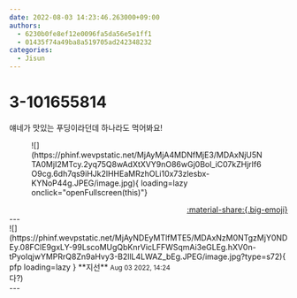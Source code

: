 ```yaml
---
date: 2022-08-03 14:23:46.263000+09:00
authors:
  - 6230b0fe8ef12e0096fa5da56e5e1ff1
  - 01435f74a49ba8a519705ad242348232
categories:
  - Jisun
---
```


# 3-101655814

<div class="post-container" markdown="1">
<div class="content-container md-sidebar__scrollwrap" markdown="1">

얘네가 맛있는 푸딩이라던데 하나라도 먹어봐요!
<figure markdown="1">
![](https://phinf.wevpstatic.net/MjAyMjA4MDNfMjE3/MDAxNjU5NTA0MjI2MTcy.2yq75Q8wAdXtXVY9nO86wGj0Bol_iC07kZHjrlf6O9cg.6dh7qs9iHJk2lHHEaMRzhOLi10x73zlesbx-KYNoP44g.JPEG/image.jpg){ loading=lazy onclick="openFullscreen(this)"}
</figure>


</div>
</div>

<div style="text-align: right;" markdown="1">
<a href="https://weverse.io/fromis9/fanpost/3-101655814" style="text-align: right;">:material-share:{.big-emoji}</a>
</div>
---

<div class="comments-container md-sidebar__scrollwrap" markdown="1">
<div class="comment" markdown="1">
<div class='id-container' markdown="1">
![](https://phinf.wevpstatic.net/MjAyNDEyMTlfMTE5/MDAxNzM0NTgzMjY0NDEy.08FClE9gxLY-99LscoMUgQbKnrVicLFFWSqmAi3eGLEg.hXV0n-tPyoIqjwYMPRrQ8Zn9aHvy3-B2llL4LWAZ_bEg.JPEG/image.jpg?type=s72){ pfp loading=lazy }
**<span class="artist">지선</span>** <small>Aug 03 2022, 14:24</small><br>
</div>
<div class='comment-body' markdown="1">
다?)
</div>
</div>
</div>
---
